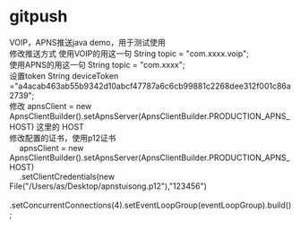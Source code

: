 # gitpush
VOIP，APNS推送java   demo，用于测试使用  
修改推送方式   使用VOIP的用这一句   String topic = "com.xxxx.voip";  
             使用APNS的用这一句   String topic = "com.xxxx";  
 设置token   String deviceToken ="a4acab463ab55b9342d10abcf47787a6c6cb99881c2268dee312f001c86a2739";  
 修改     apnsClient = new ApnsClientBuilder().setApnsServer(ApnsClientBuilder.PRODUCTION_APNS_HOST) 这里的 HOST  
修改配置的证书，使用p12证书  
 &ensp;&ensp;  apnsClient = new ApnsClientBuilder().setApnsServer(ApnsClientBuilder.PRODUCTION_APNS_HOST)  
  &ensp;&ensp;                      .setClientCredentials(new File("/Users/as/Desktop/apnstuisong.p12"),"123456")  
 &ensp;&ensp;                      .setConcurrentConnections(4).setEventLoopGroup(eventLoopGroup).build();  
